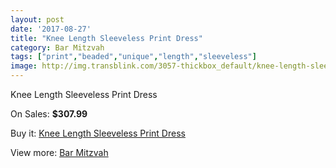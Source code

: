 ```yaml
---
layout: post
date: '2017-08-27'
title: "Knee Length Sleeveless Print Dress"
category: Bar Mitzvah
tags: ["print","beaded","unique","length","sleeveless"]
image: http://img.transblink.com/3057-thickbox_default/knee-length-sleeveless-print-dress.jpg
---
```

Knee Length Sleeveless Print Dress

On Sales: **$307.99**
<a href="https://www.transblink.com/en/bar-mitzvah/968-knee-length-sleeveless-print-dress.html"><amp-img layout="responsive" width="600" height="600" src="//img.transblink.com/3057-thickbox_default/knee-length-sleeveless-print-dress.jpg" alt="Knee Length Sleeveless Print Dress 0" /></a>
<a href="https://www.transblink.com/en/bar-mitzvah/968-knee-length-sleeveless-print-dress.html"><amp-img layout="responsive" width="600" height="600" src="//img.transblink.com/3059-thickbox_default/knee-length-sleeveless-print-dress.jpg" alt="Knee Length Sleeveless Print Dress 1" /></a>
<a href="https://www.transblink.com/en/bar-mitzvah/968-knee-length-sleeveless-print-dress.html"><amp-img layout="responsive" width="600" height="600" src="//img.transblink.com/3058-thickbox_default/knee-length-sleeveless-print-dress.jpg" alt="Knee Length Sleeveless Print Dress 2" /></a>

Buy it: [Knee Length Sleeveless Print Dress](https://www.transblink.com/en/bar-mitzvah/968-knee-length-sleeveless-print-dress.html "Knee Length Sleeveless Print Dress")

View more: [Bar Mitzvah](https://www.transblink.com/en/2-bar-mitzvah "Bar Mitzvah")